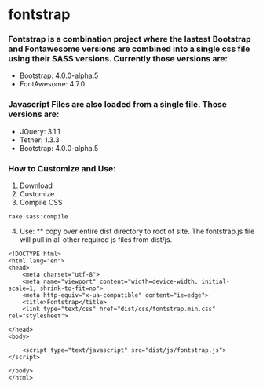# fontstrap

### Fontstrap is a combination project where the lastest Bootstrap and Fontawesome versions are combined into a single css file using their SASS versions.  Currently those versions are:

* Bootstrap: 4.0.0-alpha.5
* FontAwesome: 4.7.0

### Javascript Files are also loaded from a single file.  Those versions are:

* JQuery: 3.1.1
* Tether: 1.3.3
* Bootstrap: 4.0.0-alpha.5

### How to Customize and Use:

1. Download
2. Customize
3. Compile CSS
```
rake sass:compile
```
4. Use:
	** copy over entire dist directory to root of site. The fontstrap.js file will pull in all other required js files from dist/js.

```
<!DOCTYPE html>
<html lang="en">
<head>
	<meta charset="utf-8">
	<meta name="viewport" content="width=device-width, initial-scale=1, shrink-to-fit=no">
	<meta http-equiv="x-ua-compatible" content="ie=edge">
	<title>Fontstrap</title>
	<link type="text/css" href="dist/css/fontstrap.min.css" rel="stylesheet">

</head>
<body>

	<script type="text/javascript" src="dist/js/fontstrap.js"></script>

</body>
</html>
```
